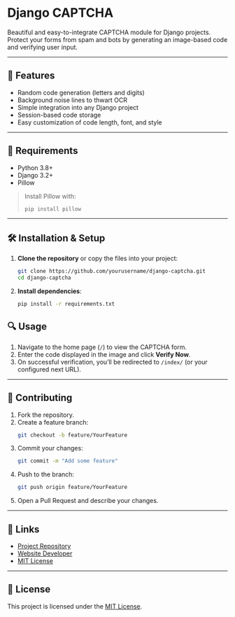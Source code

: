 # Django CAPTCHA

Beautiful and easy-to-integrate CAPTCHA module for Django projects. Protect your forms from spam and bots by generating an image-based code and verifying user input.

---

## 🔹 Features

- Random code generation (letters and digits)
- Background noise lines to thwart OCR
- Simple integration into any Django project
- Session-based code storage
- Easy customization of code length, font, and style

---

## 🚀 Requirements

- Python 3.8+
- Django 3.2+
- Pillow

> Install Pillow with:
> ```bash
> pip install pillow
> ```

---

## 🛠 Installation & Setup

1. **Clone the repository** or copy the files into your project:
   ```bash
   git clone https://github.com/yourusername/django-captcha.git
   cd django-captcha
   ```

2. **Install dependencies**:
   ```bash
   pip install -r requirements.txt
   ```

## 🔍 Usage

1. Navigate to the home page (`/`) to view the CAPTCHA form.
2. Enter the code displayed in the image and click **Verify Now**.
3. On successful verification, you’ll be redirected to `/index/` (or your configured next URL).

---

## 🤝 Contributing

1. Fork the repository.
2. Create a feature branch:
   ```bash
   git checkout -b feature/YourFeature
   ```
3. Commit your changes:
   ```bash
   git commit -m "Add some feature"
   ```
4. Push to the branch:
   ```bash
   git push origin feature/YourFeature
   ```
5. Open a Pull Request and describe your changes.

---

## 📂 Links

- [Project Repository](https://github.com/yourusername/django-captcha)
- [Website Developer](https://ananas1k.vercel.app)
- [MIT License](LICENSE)

---

## 📄 License

This project is licensed under the [MIT License](LICENSE).

